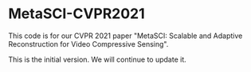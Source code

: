 # MetaSCI-CVPR2021

This code is for our CVPR 2021 paper "MetaSCI: Scalable and Adaptive Reconstruction for Video Compressive Sensing".

This is the initial version. We will continue to update it. 
